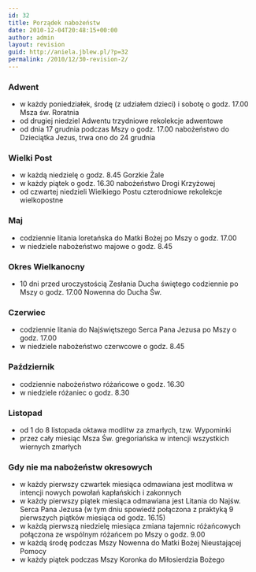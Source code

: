 ```yaml
---
id: 32
title: Porządek nabożeństw
date: 2010-12-04T20:48:15+00:00
author: admin
layout: revision
guid: http://aniela.jblew.pl/?p=32
permalink: /2010/12/30-revision-2/
---
```

### Adwent

  * w każdy poniedziałek, środę (z udziałem dzieci) i sobotę o godz. 17.00 Msza św. Roratnia
  * od drugiej niedziel Adwentu trzydniowe rekolekcje adwentowe
  * od dnia 17 grudnia podczas Mszy o godz. 17.00 nabożeństwo do Dzieciątka Jezus, trwa ono do 24 grudnia

### Wielki Post

  * w każdą niedzielę o godz. 8.45 Gorzkie Żale
  * w każdy piątek o godz. 16.30 nabożeństwo Drogi Krzyżowej
  * od czwartej niedzieli Wielkiego Postu czterodniowe rekolekcje wielkopostne

### Maj

  * codziennie litania loretańska do Matki Bożej po Mszy o godz. 17.00
  * w niedziele nabożeństwo majowe o godz. 8.45

### Okres Wielkanocny

  * 10 dni przed uroczystością Zesłania Ducha świętego codziennie po Mszy o godz. 17.00 Nowenna do Ducha Św.

### Czerwiec

  * codziennie litania do Najświętszego Serca Pana Jezusa po Mszy o godz. 17.00
  * w niedziele nabożeństwo czerwcowe o godz. 8.45

### Październik

  * codziennie nabożeństwo różańcowe o godz. 16.30
  * w niedziele różaniec o godz. 8.30

### Listopad

  * od 1 do 8 listopada oktawa modlitw za zmarłych, tzw. Wypominki
  * przez cały miesiąc Msza Św. gregoriańska w intencji wszystkich wiernych zmarłych

### Gdy nie ma nabożeństw okresowych

  * w każdy pierwszy czwartek miesiąca odmawiana jest modlitwa w intencji nowych powołań kapłańskich i zakonnych
  * w każdy pierwszy piątek miesiąca odmawiana jest Litania do Najśw. Serca Pana Jezusa (w tym dniu spowiedź połączona z praktyką 9 pierwszych piątków miesiąca od godz. 16.15)
  * w każdą pierwszą niedzielę miesiąca zmiana tajemnic różańcowych połączona ze wspólnym różańcem po Mszy o godz. 9.00
  * w każdą środę podczas Mszy Nowenna do Matki Bożej Nieustającej Pomocy
  * w każdy piątek podczas Mszy Koronka do Miłosierdzia Bożego